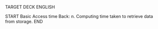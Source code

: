 TARGET DECK
ENGLISH

START
Basic
Access time
Back: n. Computing time taken to retrieve data from storage.
END
